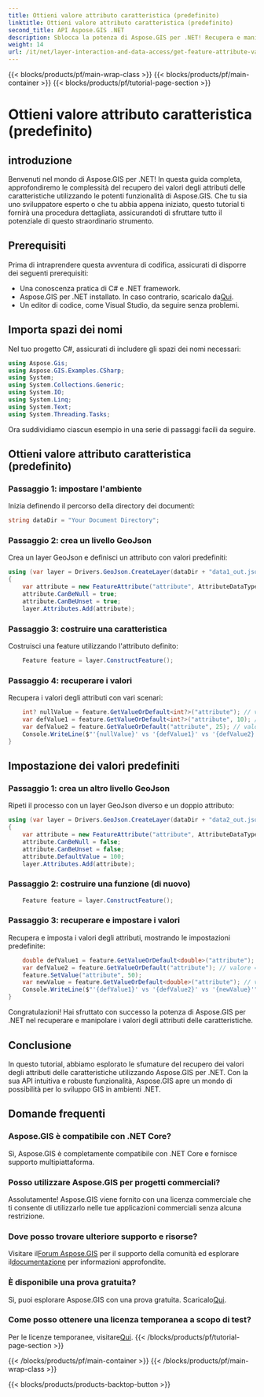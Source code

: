 ```yaml
---
title: Ottieni valore attributo caratteristica (predefinito)
linktitle: Ottieni valore attributo caratteristica (predefinito)
second_title: API Aspose.GIS .NET
description: Sblocca la potenza di Aspose.GIS per .NET! Recupera e manipola facilmente i valori degli attributi delle caratteristiche con questa guida passo passo. Scarica subito la tua versione di prova!
weight: 14
url: /it/net/layer-interaction-and-data-access/get-feature-attribute-value-default/
---
```


{{< blocks/products/pf/main-wrap-class >}}
{{< blocks/products/pf/main-container >}}
{{< blocks/products/pf/tutorial-page-section >}}

# Ottieni valore attributo caratteristica (predefinito)

## introduzione
Benvenuti nel mondo di Aspose.GIS per .NET! In questa guida completa, approfondiremo le complessità del recupero dei valori degli attributi delle caratteristiche utilizzando le potenti funzionalità di Aspose.GIS. Che tu sia uno sviluppatore esperto o che tu abbia appena iniziato, questo tutorial ti fornirà una procedura dettagliata, assicurandoti di sfruttare tutto il potenziale di questo straordinario strumento.
## Prerequisiti
Prima di intraprendere questa avventura di codifica, assicurati di disporre dei seguenti prerequisiti:
- Una conoscenza pratica di C# e .NET framework.
-  Aspose.GIS per .NET installato. In caso contrario, scaricalo da[Qui](https://releases.aspose.com/gis/net/).
- Un editor di codice, come Visual Studio, da seguire senza problemi.
## Importa spazi dei nomi
Nel tuo progetto C#, assicurati di includere gli spazi dei nomi necessari:
```csharp
using Aspose.Gis;
using Aspose.GIS.Examples.CSharp;
using System;
using System.Collections.Generic;
using System.IO;
using System.Linq;
using System.Text;
using System.Threading.Tasks;
```
Ora suddividiamo ciascun esempio in una serie di passaggi facili da seguire.
## Ottieni valore attributo caratteristica (predefinito)
### Passaggio 1: impostare l'ambiente
Inizia definendo il percorso della directory dei documenti:
```csharp
string dataDir = "Your Document Directory";
```
### Passaggio 2: crea un livello GeoJson
Crea un layer GeoJson e definisci un attributo con valori predefiniti:
```csharp
using (var layer = Drivers.GeoJson.CreateLayer(dataDir + "data1_out.json"))
{
    var attribute = new FeatureAttribute("attribute", AttributeDataType.Integer);
    attribute.CanBeNull = true;
    attribute.CanBeUnset = true;
    layer.Attributes.Add(attribute);
```
### Passaggio 3: costruire una caratteristica
Costruisci una feature utilizzando l'attributo definito:
```csharp
    Feature feature = layer.ConstructFeature();
```
### Passaggio 4: recuperare i valori
Recupera i valori degli attributi con vari scenari:
```csharp
    int? nullValue = feature.GetValueOrDefault<int?>("attribute"); // valore == nullo
    var defValue1 = feature.GetValueOrDefault<int?>("attribute", 10); // valore == 10
    var defValue2 = feature.GetValueOrDefault("attribute", 25); // valore == 10
    Console.WriteLine($"'{nullValue}' vs '{defValue1}' vs '{defValue2}'");
}
```
## Impostazione dei valori predefiniti
### Passaggio 1: crea un altro livello GeoJson
Ripeti il processo con un layer GeoJson diverso e un doppio attributo:
```csharp
using (var layer = Drivers.GeoJson.CreateLayer(dataDir + "data2_out.json"))
{
    var attribute = new FeatureAttribute("attribute", AttributeDataType.Double);
    attribute.CanBeNull = false;
    attribute.CanBeUnset = false;
    attribute.DefaultValue = 100;
    layer.Attributes.Add(attribute);
```
### Passaggio 2: costruire una funzione (di nuovo)
```csharp
    Feature feature = layer.ConstructFeature();
```
### Passaggio 3: recuperare e impostare i valori
Recupera e imposta i valori degli attributi, mostrando le impostazioni predefinite:
```csharp
    double defValue1 = feature.GetValueOrDefault<double>("attribute"); // valore == 100
    var defValue2 = feature.GetValueOrDefault("attribute"); // valore == 100
    feature.SetValue("attribute", 50);
    var newValue = feature.GetValueOrDefault<double>("attribute"); // valore == 50
    Console.WriteLine($"'{defValue1}' vs '{defValue2}' vs '{newValue}'");
}
```
Congratulazioni! Hai sfruttato con successo la potenza di Aspose.GIS per .NET nel recuperare e manipolare i valori degli attributi delle caratteristiche.
## Conclusione
In questo tutorial, abbiamo esplorato le sfumature del recupero dei valori degli attributi delle caratteristiche utilizzando Aspose.GIS per .NET. Con la sua API intuitiva e robuste funzionalità, Aspose.GIS apre un mondo di possibilità per lo sviluppo GIS in ambienti .NET.
## Domande frequenti
### Aspose.GIS è compatibile con .NET Core?
Sì, Aspose.GIS è completamente compatibile con .NET Core e fornisce supporto multipiattaforma.
### Posso utilizzare Aspose.GIS per progetti commerciali?
Assolutamente! Aspose.GIS viene fornito con una licenza commerciale che ti consente di utilizzarlo nelle tue applicazioni commerciali senza alcuna restrizione.
### Dove posso trovare ulteriore supporto e risorse?
 Visitare il[Forum Aspose.GIS](https://forum.aspose.com/c/gis/33) per il supporto della comunità ed esplorare il[documentazione](https://reference.aspose.com/gis/net/) per informazioni approfondite.
### È disponibile una prova gratuita?
 Sì, puoi esplorare Aspose.GIS con una prova gratuita. Scaricalo[Qui](https://releases.aspose.com/).
### Come posso ottenere una licenza temporanea a scopo di test?
 Per le licenze temporanee, visitare[Qui](https://purchase.aspose.com/temporary-license/).
{{< /blocks/products/pf/tutorial-page-section >}}

{{< /blocks/products/pf/main-container >}}
{{< /blocks/products/pf/main-wrap-class >}}

{{< blocks/products/products-backtop-button >}}
